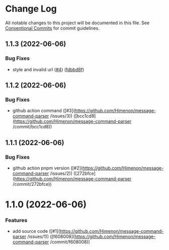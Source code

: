 # Change Log

All notable changes to this project will be documented in this file.
See [Conventional Commits](https://conventionalcommits.org) for commit guidelines.

<a name="1.1.3"></a>
## 1.1.3 (2022-06-06)


### Bug Fixes

* style and invalid url ([#4](https://github.com/Himenon/message-command-parser/issues/4)) ([fdbbd8f](https://github.com/Himenon/message-command-parser/commit/fdbbd8f))





<a name="1.1.2"></a>
## 1.1.2 (2022-06-06)


### Bug Fixes

* github action command ([#3](https://github.com/Himenon/message-command-parser /issues/3)) ([bcc1cd8](https://github.com/Himenon/message-command-parser /commit/bcc1cd8))





<a name="1.1.1"></a>
## 1.1.1 (2022-06-06)


### Bug Fixes

* github action pnpm version ([#2](https://github.com/Himenon/message-command-parser /issues/2)) ([272bfce](https://github.com/Himenon/message-command-parser /commit/272bfce))





<a name="1.1.0"></a>

# 1.1.0 (2022-06-06)

### Features

- add source code ([#1](https://github.com/Himenon/message-command-parser /issues/1)) ([f608008](https://github.com/Himenon/message-command-parser /commit/f608008))
